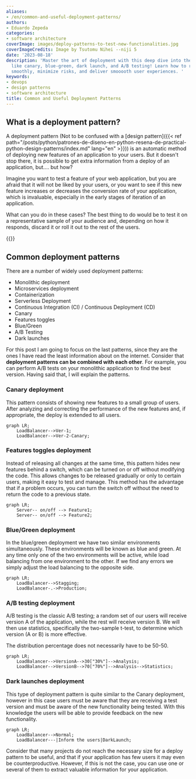 ```yaml
---
aliases:
- /en/common-and-useful-deployment-patterns/
authors:
- Eduardo Zepeda
categories:
- software architecture
coverImage: images/deploy-patterns-to-test-new-functionalities.jpg
coverImageCredits: Image by Tsutomu Nihei --niji 5
date: '2023-08-18'
description: 'Master the art of deployment with this deep dive into these handy patterns
  like canary, blue-green, dark launch, and A/B testing! Learn how to roll out updates
  smoothly, minimize risks, and deliver smooooth user experiences. '
keywords:
- devops
- design patterns
- software architecture
title: Common and Useful Deployment Patterns
---
```


## What is a deployment pattern?

A deployment pattern (Not to be confused with a [design pattern]({{< ref path="/posts/python/patrones-de-diseno-en-python-resena-de-practical-python-design-patterns/index.md" lang="en" >}})) is an automatic method of deploying new features of an application to your users. But it doesn't stop there, it is possible to get extra information from a deploy of an application, but.... but how? 

Imagine you want to test a feature of your web application, but you are afraid that it will not be liked by your users, or you want to see if this new feature increases or decreases the conversion rate of your application, which is invaluable, especially in the early stages of iteration of an application. 

What can you do in these cases? The best thing to do would be to test it on a representative sample of your audience and, depending on how it responds, discard it or roll it out to the rest of the users.

{{<ad>}}

## Common deployment patterns

There are a number of widely used deployment patterns: 

- Monolithic deployment
- Microservices deployment
- Containerization
- Serverless Deployment
- Continuous Integration (CI) / Continuous Deployment (CD)
- Canary
- Features toggles
- Blue/Green
- A/B Testing
- Dark launches

For this post I am going to focus on the last patterns, since they are the ones I have read the least information about on the internet. Consider that **deployment patterns can be combined with each other**. For example, you can perform A/B tests on your monolithic application to find the best version. Having said that, I will explain the patterns.

### Canary deployment

This pattern consists of showing new features to a small group of users. After analyzing and correcting the performance of the new features and, if appropriate, the deploy is extended to all users.

``` mermaid
graph LR;
    LoadBalancer-->Ver-1;
    LoadBalancer-->Ver-2-Canary;
```

### Features toggles deployment

Instead of releasing all changes at the same time, this pattern hides new features behind a switch, which can be turned on or off without modifying the code. This allows changes to be released gradually or only to certain users, making it easy to test and manage. This method has the advantage that if a problem occurs, you can turn the switch off without the need to return the code to a previous state.

``` mermaid
graph LR;
    Server-- on/off --> Feature1;
    Server-- on/off --> Feature2;
```

### Blue/Green deployment

In the blue/green deployment we have two similar environments simultaneously. These environments will be known as blue and green. At any time only one of the two environments will be active, while load balancing from one environment to the other. If we find any errors we simply adjust the load balancing to the opposite side.

``` mermaid
graph LR;
    LoadBalancer-->Stagging;
    LoadBalancer-.->Production;
```

### A/B testing deployment

A/B testing is the classic A/B testing; a random set of our users will receive version A of the application, while the rest will receive version B. We will then use statistics, specifically the two-sample t-test, to determine which version (A or B) is more effective.

The distribution percentage does not necessarily have to be 50-50.

``` mermaid
graph LR;
    LoadBalancer-->VersionA-->30["30%"]-->Analysis;
    LoadBalancer-->VersionB-->70["70%"]-->Analysis-->Statistics;
```

### Dark launches deployment

This type of deployment pattern is quite similar to the Canary deployment, however in this case users must be aware that they are receiving a test version and must be aware of the new functionality being tested. With this knowledge the users will be able to provide feedback on the new functionality.

``` mermaid
graph LR;
    LoadBalancer-->Normal;
    LoadBalancer---|Inform the users|DarkLaunch;
```

Consider that many projects do not reach the necessary size for a deploy pattern to be useful, and that if your application has few users it may even be counterproductive. However, if this is not the case, you can use one or several of them to extract valuable information for your application.